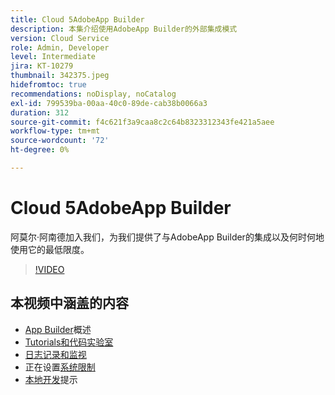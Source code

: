 ```yaml
---
title: Cloud 5AdobeApp Builder
description: 本集介绍使用AdobeApp Builder的外部集成模式
version: Cloud Service
role: Admin, Developer
level: Intermediate
jira: KT-10279
thumbnail: 342375.jpeg
hidefromtoc: true
recommendations: noDisplay, noCatalog
exl-id: 799539ba-00aa-40c0-89de-cab38b0066a3
duration: 312
source-git-commit: f4c621f3a9caa8c2c64b8323312343fe421a5aee
workflow-type: tm+mt
source-wordcount: '72'
ht-degree: 0%

---
```


# Cloud 5AdobeApp Builder

阿莫尔·阿南德加入我们，为我们提供了与AdobeApp Builder的集成以及何时何地使用它的最低限度。

>[!VIDEO](https://video.tv.adobe.com/v/342375?quality=12&learn=on)

## 本视频中涵盖的内容

+ [App Builder](https://developer.adobe.com/app-builder/docs/overview/)概述
+ [Tutorials和代码实验室](https://developer.adobe.com/app-builder/docs/resources/)
+ [日志记录和监视](https://adobedocs.github.io/adobeio-runtime/guides/logging_monitoring.html#retrieving-activations-for-blocking-successful-calls)
+ 正在设置[系统限制](https://adobedocs.github.io/adobeio-runtime/guides/system_settings.html)
+ [本地开发](https://developer.adobe.com/app-builder/docs/resources/debugging/)提示
